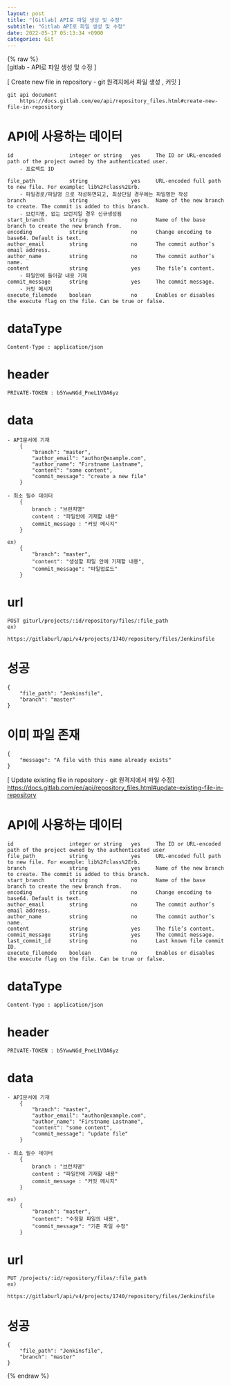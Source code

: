 ```yaml
---  
layout: post  
title: "[Gitlab] API로 파일 생성 및 수정"  
subtitle: "Gitlab API로 파일 생성 및 수정"  
date: 2022-05-17 05:13:34 +0900  
categories: Git  
---  
```

{% raw %}  
[gitlab - API로 파일 생성 및 수정 ]  
  
[ Create new file in repository - git 원격지에서 파일 생성 , 커밋 ]  
  
	git api document  
		https://docs.gitlab.com/ee/api/repository_files.html#create-new-file-in-repository  
  
# API에 사용하는 데이터  
  
	id					integer or string	yes		The ID or URL-encoded path of the project owned by the authenticated user.  
		- 프로젝트 ID  
  
	file_path			string				yes		URL-encoded full path to new file. For example: lib%2Fclass%2Erb.  
		- 파일경로/파일명 으로 작성하면되고, 최상단일 경우에는 파일명만 작성  
	branch				string				yes		Name of the new branch to create. The commit is added to this branch.  
		- 브런치명, 없는 브런치일 경우 신규생성됨  
	start_branch		string				no		Name of the base branch to create the new branch from.  
	encoding			string				no		Change encoding to base64. Default is text.  
	author_email		string				no		The commit author’s email address.  
	author_name			string				no		The commit author’s name.  
	content				string				yes		The file’s content.  
		- 파일안에 들어갈 내용 기재  
	commit_message		string				yes		The commit message.  
		- 커밋 메시지  
	execute_filemode	boolean				no		Enables or disables the execute flag on the file. Can be true or false.  
  
# dataType  
	Content-Type : application/json  
  
# header  
	PRIVATE-TOKEN : b5YwwNGd_PneL1VDA6yz  
  
# data  
  
	- API문서에 기재  
		{  
			"branch": "master",  
			"author_email": "author@example.com",  
			"author_name": "Firstname Lastname",  
			"content": "some content",  
			"commit_message": "create a new file"  
		}  
  
	- 최소 필수 데이터  
		{  
			branch : "브런치명"  
			content : "파일안에 기재할 내용"  
			commit_message : "커밋 메시지"  
		}  
  
	ex)  
		{  
			"branch": "master",  
			"content": "생성할 파일 안에 기재할 내용",  
			"commit_message": "파일업로드"  
		}  
  
# url  
	POST giturl/projects/:id/repository/files/:file_path  
	ex)  
		https://gitlaburl/api/v4/projects/1740/repository/files/Jenkinsfile  
  
# 성공  
	{  
		"file_path": "Jenkinsfile",  
		"branch": "master"  
	}  
  
# 이미 파일 존재  
	{  
		"message": "A file with this name already exists"  
	}  
  
[ Update existing file in repository - git 원격지에서 파일 수정]  
	https://docs.gitlab.com/ee/api/repository_files.html#update-existing-file-in-repository  
  
# API에 사용하는 데이터  
	id					integer or string	yes		The ID or URL-encoded path of the project owned by the authenticated user  
	file_path			string				yes		URL-encoded full path to new file. For example: lib%2Fclass%2Erb.  
	branch				string				yes		Name of the new branch to create. The commit is added to this branch.  
	start_branch		string				no		Name of the base branch to create the new branch from.  
	encoding			string				no		Change encoding to base64. Default is text.  
	author_email		string				no		The commit author’s email address.  
	author_name			string				no		The commit author’s name.  
	content				string				yes		The file’s content.  
	commit_message		string				yes		The commit message.  
	last_commit_id		string				no		Last known file commit ID.  
	execute_filemode	boolean				no		Enables or disables the execute flag on the file. Can be true or false.  
  
# dataType  
	Content-Type : application/json  
  
# header  
	PRIVATE-TOKEN : b5YwwNGd_PneL1VDA6yz  
  
# data  
	- API문서에 기재  
		{  
			"branch": "master",  
			"author_email": "author@example.com",  
			"author_name": "Firstname Lastname",  
			"content": "some content",  
			"commit_message": "update file"  
		}  
  
	- 최소 필수 데이터  
		{  
			branch : "브런치명"  
			content : "파일안에 기재할 내용"  
			commit_message : "커밋 메시지"  
		}  
  
	ex)  
		{  
			"branch": "master",  
			"content": "수정할 파일의 내용",  
			"commit_message": "기존 파일 수정"  
		}  
  
# url  
	PUT /projects/:id/repository/files/:file_path  
	ex)  
		https://gitlaburl/api/v4/projects/1740/repository/files/Jenkinsfile  
  
# 성공  
	{  
		"file_path": "Jenkinsfile",  
		"branch": "master"  
	}  
{% endraw %}